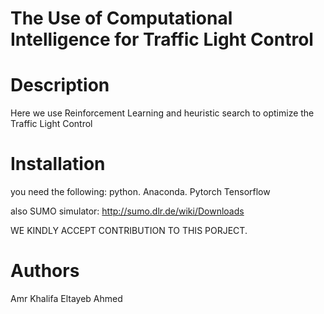 
# The Use of Computational Intelligence for Traffic Light Control

# Description
Here we use Reinforcement Learning and heuristic search to optimize the Traffic Light Control


# Installation
you need the following: 
python. 
Anaconda. 
Pytorch
Tensorflow 

also SUMO simulator:
http://sumo.dlr.de/wiki/Downloads 



WE KINDLY ACCEPT CONTRIBUTION TO THIS PORJECT. 

# Authors
Amr Khalifa
Eltayeb Ahmed


